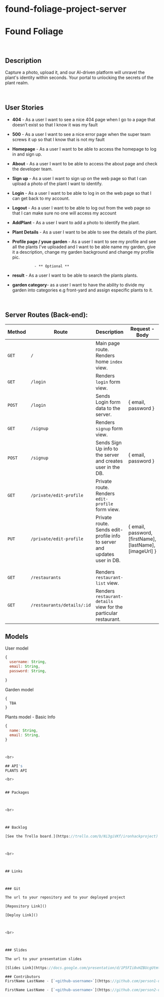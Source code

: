 # found-foliage-project-server
# Found Foliage

<br>



## Description

 Capture a photo, upload it, and our AI-driven platform will unravel the plant's identity within seconds. Your portal to unlocking the secrets of the plant realm.


<br>

## User Stories

- **404** - As a user I want to see a nice 404 page when I go to a page that doesn’t exist so that I know it was my fault
- **500** - As a user I want to see a nice error page when the super team screws it up so that I know that is not my fault
- **Homepage** - As a user I want to be able to access the homepage to log in and sign up.
- **About** - As a user I want to be able to access the about page and check the developer team. 
- **Sign up** - As a user I want to sign up on the web page so that I can upload a photo of the plant I want to identify.
- **Login** - As a user I want to be able to log in on the web page so that I can get back to my account.
- **Logout** - As a user I want to be able to log out from the web page so that I can make sure no one will access my account
- **AddPlant** - As a user I want to add a photo to identify the plant.
- **Plant Details** - As a user I want to be able to see the details of the plant.
- **Profile page / youe garden** - As a user I want to see my profile and see all the plants I've uploaded and I want to be able name my garden, give it a description, change my garden background and change my profile pic.               
                
                - ** Optional **
- **result** - As a user I want to be able to search the plants plants.
- **garden category**- as a user I want to have the ability to divide my garden into categories e.g front-yard and assign especific plants to it.




<br>



## Server Routes (Back-end):



| **Method** | **Route**                          | **Description**                                              | Request  - Body                                          |
| ---------- | ---------------------------------- | ------------------------------------------------------------ | -------------------------------------------------------- |
| `GET`      | `/`                                | Main page route.  Renders home `index` view.                 |                                                          |
| `GET`      | `/login`                           | Renders `login` form view.                                   |                                                          |
| `POST`     | `/login`                           | Sends Login form data to the server.                         | { email, password }                                      |
| `GET`      | `/signup`                          | Renders `signup` form view.                                  |                                                          |
| `POST`     | `/signup`                          | Sends Sign Up info to the server and creates user in the DB. | {  email, password  }                                    |
| `GET`      | `/private/edit-profile`            | Private route. Renders `edit-profile` form view.             |                                                          |
| `PUT`      | `/private/edit-profile`            | Private route. Sends edit-profile info to server and updates user in DB. | { email, password, [firstName], [lastName], [imageUrl] } |
                                |
        |
| `GET`      | `/restaurants`                     | Renders `restaurant-list` view.                              |                                                          |
| `GET`      | `/restaurants/details/:id`         | Renders `restaurant-details` view for the particular restaurant. |                                                          |







## Models

User model

```javascript
{
  username: String,
  email: String,
  password: String,
 
}

```



Garden model

```javascript
{
  TBA
}

```

Plants model - Basic Info

```javascript
{
  name: String,
  email: String,
}



<br>

## API's
PLANTS API

<br>


## Packages



<br>



## Backlog

[See the Trello board.](https://trello.com/b/Ni3giVKf/ironhackproject)



<br>



## Links



### Git

The url to your repository and to your deployed project

[Repository Link]()

[Deploy Link]()



<br>



### Slides

The url to your presentation slides

[Slides Link](https://docs.google.com/presentation/d/1P5FIi0vHZBUcgUtmt1M4_lLCO5dwdJ4UOgtJa4ehGfk/edit?usp=sharing)

### Contributors
FirstName LastName - [`<github-username>`](https://github.com/person1-username) - [`<linkedin-profile-link>`](https://www.linkedin.com/in/person1-username)

FirstName LastName - [`<github-username>`](https://github.com/person2-username) - [`<linkedin-profile-link>`](https://www.linkedin.com/in/person2-username)























































# React + Vite

This template provides a minimal setup to get React working in Vite with HMR and some ESLint rules.

Currently, two official plugins are available:

- [@vitejs/plugin-react](https://github.com/vitejs/vite-plugin-react/blob/main/packages/plugin-react/README.md) uses [Babel](https://babeljs.io/) for Fast Refresh
- [@vitejs/plugin-react-swc](https://github.com/vitejs/vite-plugin-react-swc) uses [SWC](https://swc.rs/) for Fast Refresh



